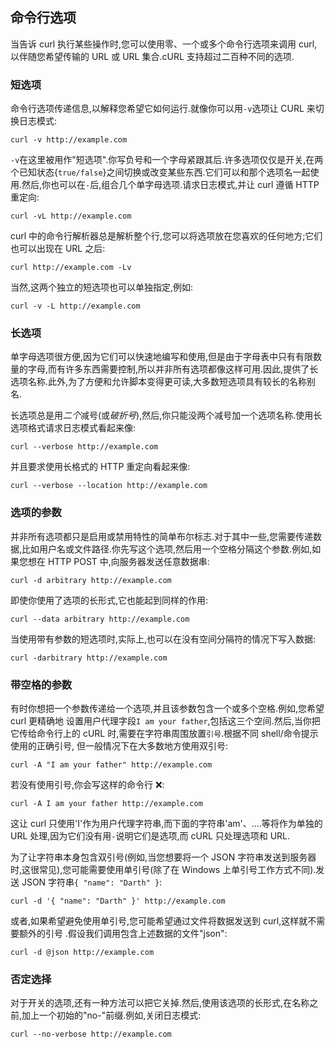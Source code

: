 ## 命令行选项

当告诉 curl 执行某些操作时,您可以使用零、一个或多个命令行选项来调用 curl,以伴随您希望传输的 URL 或 URL 集合.cURL 支持超过二百种不同的选项.

### 短选项

命令行选项传递信息,以解释您希望它如何运行.就像你可以用`-v`选项让 CURL 来切换日志模式:

```
curl -v http://example.com
```

`-v`在这里被用作"短选项".你写负号和一个字母紧跟其后.许多选项仅仅是开关,在两个已知状态{`true/false`}之间切换或改变某些东西.它们可以和那个选项名一起使用.然后,你也可以在`-`后,组合几个单字母选项.请求日志模式,并让 curl 遵循 HTTP 重定向:

```
curl -vL http://example.com
```

curl 中的命令行解析器总是解析整个行,您可以将选项放在您喜欢的任何地方;它们也可以出现在 URL 之后:

```
curl http://example.com -Lv
```

当然,这两个独立的短选项也可以单独指定,例如:

```
curl -v -L http://example.com
```

### 长选项

单字母选项很方便,因为它们可以快速地编写和使用,但是由于字母表中只有有限数量的字母,而有许多东西需要控制,所以并非所有选项都像这样可用.因此,提供了长选项名称.此外,为了方便和允许脚本变得更可读,大多数短选项具有较长的名称别名.

长选项总是用*二个*减号(或*破折号*),然后,你只能没两个减号加一个选项名称.使用长选项格式请求日志模式看起来像:

```
curl --verbose http://example.com
```

并且要求使用长格式的 HTTP 重定向看起来像:

```
curl --verbose --location http://example.com
```

### 选项的参数

并非所有选项都只是启用或禁用特性的简单布尔标志.对于其中一些,您需要传递数据,比如用户名或文件路径.你先写这个选项,然后用一个空格分隔这个参数.例如,如果您想在 HTTP POST 中,向服务器发送任意数据串:

```
curl -d arbitrary http://example.com
```

即使你使用了选项的长形式,它也能起到同样的作用:

```
curl --data arbitrary http://example.com
```

当使用带有参数的短选项时,实际上,也可以在没有空间分隔符的情况下写入数据:

```
curl -darbitrary http://example.com
```

### 带空格的参数

有时你想把一个参数传递给一个选项,并且该参数包含一个或多个空格.例如,您希望 curl 更精确地 设置用户代理字段`I am your father`,包括这三个空间.然后,当你把它传给命令行上的 cURL 时,需要在字符串周围放置`引号`.根据不同 shell/命令提示使用的正确引号, 但一般情况下在大多数地方使用双引号:

```
curl -A "I am your father" http://example.com
```

若没有使用引号,你会写这样的命令行 ❌:

```
curl -A I am your father http://example.com
```

这让 curl 只使用'I'作为用户代理字符串,而下面的字符串'am'、....等将作为单独的 URL 处理,因为它们没有用`-`说明它们是选项,而 cURL 只处理选项和 URL.

为了让字符串本身包含双引号(例如,当您想要将一个 JSON 字符串发送到服务器时,这很常见),您可能需要使用单引号(除了在 Windows 上单引号工作方式不同).发送 JSON 字符串`{ "name": "Darth" }`:

```
curl -d '{ "name": "Darth" }' http://example.com
```

或者,如果希望避免使用单引号,您可能希望通过文件将数据发送到 curl,这样就不需要额外的引号 .假设我们调用包含上述数据的文件"json":

```
curl -d @json http://example.com
```

### 否定选择

对于开关的选项,还有一种方法可以把它关掉.然后,使用该选项的长形式,在名称之前,加上一个初始的"no-"前缀.例如,关闭日志模式:

```
curl --no-verbose http://example.com
```
